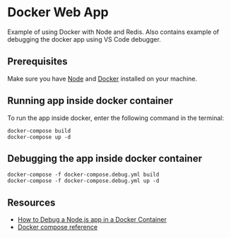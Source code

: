 # Docker Web App
Example of using Docker with Node and Redis. Also contains example of debugging the docker app using VS Code debugger.

## Prerequisites
Make sure you have [Node](https://nodejs.org/en/) and [Docker](https://www.docker.com/) installed on your machine.

## Running app inside docker container
To run the app inside docker, enter the following command in the terminal:
```
docker-compose build
docker-compose up -d
```

## Debugging the app inside docker container
```
docker-compose -f docker-compose.debug.yml build
docker-compose -f docker-compose.debug.yml up -d
```

## Resources
* [How to Debug a Node.js app in a Docker Container](https://blog.risingstack.com/how-to-debug-a-node-js-app-in-a-docker-container/)
* [Docker compose reference](https://docs.docker.com/compose/reference/overview/)
